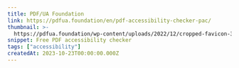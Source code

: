 ```yaml
---
title: PDF/UA Foundation
link: https://pdfua.foundation/en/pdf-accessibility-checker-pac/
thumbnail: >-
  https://pdfua.foundation/wp-content/uploads/2022/12/cropped-favicon-300x300.png
snippet: Free PDF accessibility checker
tags: ["accessibility"]
createdAt: 2023-10-23T00:00:00.000Z
---
```

